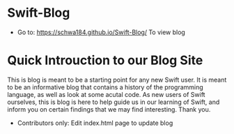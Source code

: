 # Swift-Blog

- Go to: 
https://schwa184.github.io/Swift-Blog/
To view blog

# Quick Introuction to our Blog Site
This is blog is meant to be a starting point for any new Swift user. It is meant to be an informative blog that contains a history of the programming language, as well as look at some acutal code. As new users of Swift ourselves, this is blog is here to help guide us in our learning of Swift, and inform you on certain findings that we may find interesting. Thank you.

- Contributors only: Edit index.html page to update blog 
